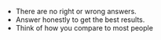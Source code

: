 * There are no right or wrong answers.
* Answer honestly to get the best results.
* Think of how you compare to most people
